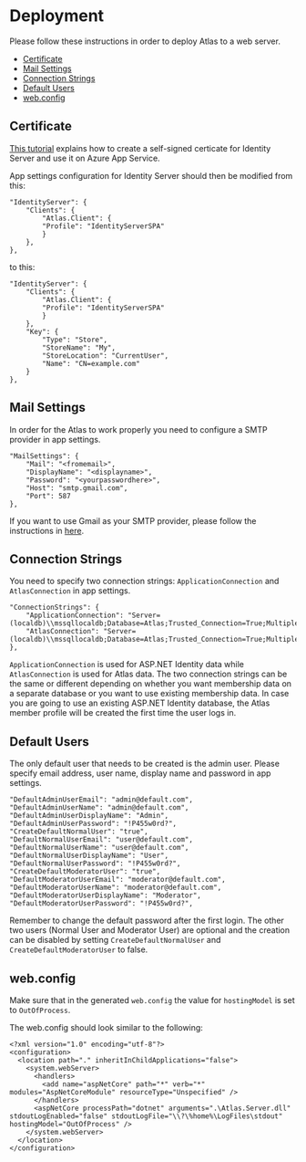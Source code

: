 # Deployment

Please follow these instructions in order to deploy Atlas to a web server.

- [Certificate](#certificate)
- [Mail Settings](#mail-settings)
- [Connection Strings](#connection-strings)
- [Default Users](#default-users)
- [web.config](#web-config)

<a name="certificate"></a>
## Certificate

[This tutorial](https://benjii.me/2017/06/creating-self-signed-certificate-identity-server-azure/) explains how to create a self-signed certicate for Identity Server and use it on Azure App Service.

App settings configuration for Identity Server should then be modified from this:

```
"IdentityServer": {
    "Clients": {
        "Atlas.Client": {
        "Profile": "IdentityServerSPA"
        }
    },
},
```
to this:

```
"IdentityServer": {
    "Clients": {
        "Atlas.Client": {
        "Profile": "IdentityServerSPA"
        }
    },
    "Key": {
        "Type": "Store",
        "StoreName": "My",
        "StoreLocation": "CurrentUser",
        "Name": "CN=example.com"
    }
},
```

<a name="mail-settings"></a>
## Mail Settings

In order for the Atlas to work properly you need to configure a SMTP provider in app settings.

```
"MailSettings": {
    "Mail": "<fromemail>",
    "DisplayName": "<displayname>",
    "Password": "<yourpasswordhere>",
    "Host": "smtp.gmail.com",
    "Port": 587
},
```

If you want to use Gmail as your SMTP provider, please follow the instructions in [here](https://support.google.com/accounts/answer/185833?hl=en).

<a name="connection-strings"></a>
## Connection Strings

You need to specify two connection strings: `ApplicationConnection` and `AtlasConnection` in app settings.

```
"ConnectionStrings": {
    "ApplicationConnection": "Server=(localdb)\\mssqllocaldb;Database=Atlas;Trusted_Connection=True;MultipleActiveResultSets=true",
    "AtlasConnection": "Server=(localdb)\\mssqllocaldb;Database=Atlas;Trusted_Connection=True;MultipleActiveResultSets=true"
},
```

`ApplicationConnection` is used for ASP.NET Identity data while `AtlasConnection` is used for Atlas data.
The two connection strings can be the same or different depending on whether you want membership data on a separate database or you want to use existing membership data.
In case you are going to use an existing ASP.NET Identity database, the Atlas member profile will be created the first time the user logs in.

<a name="default-users"></a>
## Default Users

The only default user that needs to be created is the admin user. 
Please specify email address, user name, display name and password in app settings.

```
"DefaultAdminUserEmail": "admin@default.com",
"DefaultAdminUserName": "admin@default.com",
"DefaultAdminUserDisplayName": "Admin",
"DefaultAdminUserPassword": "!P455w0rd?",
"CreateDefaultNormalUser": "true",
"DefaultNormalUserEmail": "user@default.com",
"DefaultNormalUserName": "user@default.com",
"DefaultNormalUserDisplayName": "User",
"DefaultNormalUserPassword": "!P455w0rd?",
"CreateDefaultModeratorUser": "true",
"DefaultModeratorUserEmail": "moderator@default.com",
"DefaultModeratorUserName": "moderator@default.com",
"DefaultModeratorUserDisplayName": "Moderator",
"DefaultModeratorUserPassword": "!P455w0rd?",
```

Remember to change the default password after the first login.
The other two users (Normal User and Moderator User) are optional and the creation can be disabled by setting `CreateDefaultNormalUser` and `CreateDefaultModeratorUser` to false.

<a name="web-config"></a>
## web.config

Make sure that in the generated `web.config` the value for `hostingModel` is set to `OutOfProcess`.

The web.config should look similar to the following:

```
<?xml version="1.0" encoding="utf-8"?>
<configuration>
  <location path="." inheritInChildApplications="false">
    <system.webServer>
      <handlers>
        <add name="aspNetCore" path="*" verb="*" modules="AspNetCoreModule" resourceType="Unspecified" />
      </handlers>
      <aspNetCore processPath="dotnet" arguments=".\Atlas.Server.dll" stdoutLogEnabled="false" stdoutLogFile="\\?\%home%\LogFiles\stdout" hostingModel="OutOfProcess" />
    </system.webServer>
  </location>
</configuration>
```